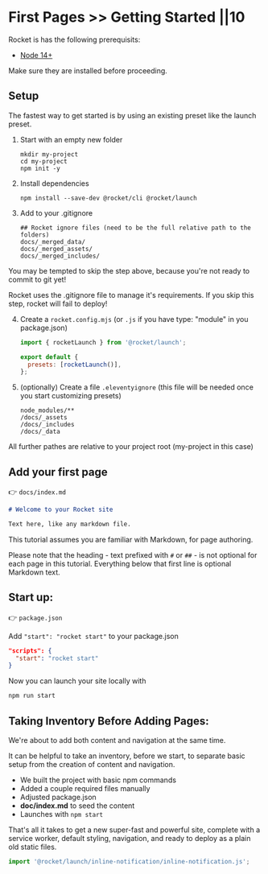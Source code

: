# First Pages >> Getting Started ||10

Rocket is has the following prerequisits:

- [Node 14+](https://nodejs.org/en/)

Make sure they are installed before proceeding.

## Setup

The fastest way to get started is by using an existing preset like the launch preset.

1. Start with an empty new folder

   ```
   mkdir my-project
   cd my-project
   npm init -y
   ```

2. Install dependencies

   ```
   npm install --save-dev @rocket/cli @rocket/launch
   ```

3. Add to your .gitignore

   ```
   ## Rocket ignore files (need to be the full relative path to the folders)
   docs/_merged_data/
   docs/_merged_assets/
   docs/_merged_includes/
   ```

<inline-notification type="danger">

You may be tempted to skip the step above, because you're not ready to commit to git yet!

Rocket uses the .gitignore file to manage it's requirements. If you skip this step, rocket will fail to deploy!

</inline-notification>

4. Create a `rocket.config.mjs` (or `.js` if you have type: "module" in you package.json)

   ```js
   import { rocketLaunch } from '@rocket/launch';

   export default {
     presets: [rocketLaunch()],
   };
   ```

5. (optionally) Create a file `.eleventyignore` (this file will be needed once you start customizing presets)

   ```
   node_modules/**
   /docs/_assets
   /docs/_includes
   /docs/_data
   ```

<inline-notification type="warning" title="note">

All further pathes are relative to your project root (my-project in this case)

</inline-notification>

## Add your first page

👉 `docs/index.md`

```md
# Welcome to your Rocket site

Text here, like any markdown file.
```

This tutorial assumes you are familiar with Markdown, for page authoring.

Please note that the heading - text prefixed with `#` or `##` - is not optional for each page in this tutorial. Everything below that first line is optional Markdown text.

## Start up:

👉 `package.json`

Add `"start": "rocket start"` to your package.json

```json
"scripts": {
  "start": "rocket start"
}
```

Now you can launch your site locally with

```bash
npm run start
```

## Taking Inventory Before Adding Pages:

We're about to add both content and navigation at the same time.

It can be helpful to take an inventory, before we start, to separate basic setup from the creation of content and navigation.

- We built the project with basic npm commands
- Added a couple required files manually
- Adjusted package.json
- **doc/index.md** to seed the content
- Launches with `npm start`

That's all it takes to get a new super-fast and powerful site, complete with a service worker, default styling, navigation, and ready to deploy as a plain old static files.

```js script
import '@rocket/launch/inline-notification/inline-notification.js';
```
